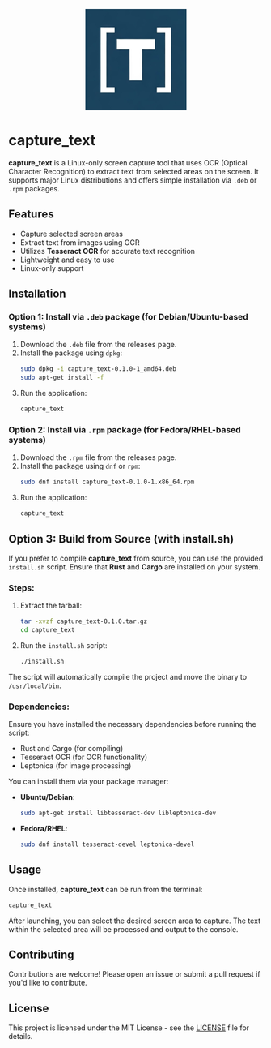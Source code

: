 <p align="center">
  <img src="./assets/capture_text.jpg" alt="capture_text logo" width="200"/>
</p>

# capture_text

**capture_text** is a Linux-only screen capture tool that uses OCR (Optical Character Recognition) to extract text from selected areas on the screen. It supports major Linux distributions and offers simple installation via `.deb` or `.rpm` packages.

## Features

- Capture selected screen areas
- Extract text from images using OCR
- Utilizes **Tesseract OCR** for accurate text recognition
- Lightweight and easy to use
- Linux-only support

## Installation

### Option 1: Install via `.deb` package (for Debian/Ubuntu-based systems)

1. Download the `.deb` file from the releases page.
2. Install the package using `dpkg`:
    ```bash
    sudo dpkg -i capture_text-0.1.0-1_amd64.deb
    sudo apt-get install -f
    ```
3. Run the application:
    ```bash
    capture_text
    ```

### Option 2: Install via `.rpm` package (for Fedora/RHEL-based systems)

1. Download the `.rpm` file from the releases page.
2. Install the package using `dnf` or `rpm`:
    ```bash
    sudo dnf install capture_text-0.1.0-1.x86_64.rpm
    ```
3. Run the application:
    ```bash
    capture_text
    ```

## Option 3: Build from Source (with install.sh)

If you prefer to compile **capture_text** from source, you can use the provided `install.sh` script. Ensure that **Rust** and **Cargo** are installed on your system.

### Steps:

1. Extract the tarball:
    ```bash
    tar -xvzf capture_text-0.1.0.tar.gz
    cd capture_text
    ```

2. Run the `install.sh` script:
    ```bash
    ./install.sh
    ```

The script will automatically compile the project and move the binary to `/usr/local/bin`.

### Dependencies:

Ensure you have installed the necessary dependencies before running the script:
- Rust and Cargo (for compiling)
- Tesseract OCR (for OCR functionality)
- Leptonica (for image processing)

You can install them via your package manager:
- **Ubuntu/Debian**:
    ```bash
    sudo apt-get install libtesseract-dev libleptonica-dev
    ```
- **Fedora/RHEL**:
    ```bash
    sudo dnf install tesseract-devel leptonica-devel
    ```

## Usage

Once installed, **capture_text** can be run from the terminal:
```bash
capture_text
```

After launching, you can select the desired screen area to capture. The text within the selected area will be processed and output to the console.

## Contributing

Contributions are welcome! Please open an issue or submit a pull request if you'd like to contribute.

## License

This project is licensed under the MIT License - see the [LICENSE](https://github.com/SanjayShetty01/capture_text/blob/main/LICENSE) file for details.

